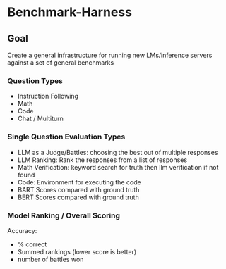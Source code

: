 # Benchmark-Harness

## Goal
Create a general infrastructure for running new LMs/inference servers against a set of general benchmarks

### Question Types
- Instruction Following
- Math
- Code
- Chat / Multiturn

### Single Question Evaluation Types
- LLM as a Judge/Battles: choosing the best out of multiple responses
- LLM Ranking: Rank the responses from a list of responses
- Math Verification: keyword search for truth then llm verification if not found
- Code: Environment for executing the code
- BART Scores compared with ground truth
- BERT Scores compared with ground truth

### Model Ranking / Overall Scoring
Accuracy:
- % correct
- Summed rankings (lower score is better)
- number of battles won
